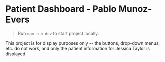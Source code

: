 # Patient Dashboard - Pablo Munoz-Evers

> Run `npm run dev` to start project locally.

This project is for display purposes only -- the buttons, drop-down menus, etc. do not work, and only the patient information for Jessica Taylor is displayed.
